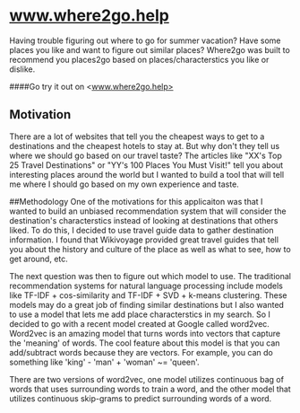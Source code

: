 # www.where2go.help

Having trouble figuring out where to go for summer vacation? Have some places you like and want to figure out similar places? Where2go was built to recommend you places2go based on places/characterstics you like or dislike. 

####Go try it out on <www.where2go.help>

## Motivation
There are a lot of websites that tell you the cheapest ways to get to a destinations and the cheapest hotels to stay at. But why don't they tell us where we should go based on our travel taste? The articles like "XX's Top 25 Travel Destinations" or "YY's 100 Places You Must Visit!" tell you about interesting places around the world but I wanted to build a tool that will tell me where I should go based on my own experience and taste.

##Methodology
One of the motivations for this applicaiton was that I wanted to build an unbiased recommendation system that will consider the destination's characterstics instead of looking at destinations that others liked. To do this, I decided to use travel guide data to gather destination information. I found that Wikivoyage provided great travel guides that tell you about the history and culture of the place as well as what to see, how to get around, etc. 

The next question was then to figure out which model to use. The traditional recommendation systems for natural language processing include models like TF-IDF + cos-similarity and TF-IDF + SVD + k-means clustering. These models may do a great job of finding similar destinations but I also wanted to use a model that lets me add place characterstics in my search. So I decided to go with a recent model created at Google called word2vec. Word2vec is an amazing model that turns words into vectors that capture the 'meaning' of words. The cool feature about this model is that you can add/subtract words because they are vectors. For example, you can do something like 'king' - 'man' + 'woman' ~= 'queen'. 



There are two versions of word2vec, one model utilizes continuous bag of words that uses surrounding words to train a word, and the other model that utilizes continuous skip-grams to predict surrounding words of a word. 





